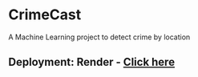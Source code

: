 # CrimeCast
A Machine Learning project to detect crime by location

## Deployment: Render - [Click here](https://crimecast.onrender.com)
